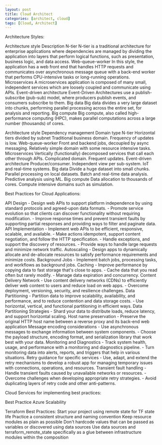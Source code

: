 ```yaml
---
layout: post
title: Cloud Architect
categories: [architect, cloud]
tags: [Cloud, Architect]
---
```


Architecture Styles:

Architecture style             Description
N-tier    N-tier is a traditional architecture for enterprise applications where dependencies are managed by dividing the application into layers that perform logical functions, such as presentation, business logic, and data access. 
Web-queue-worker         In this style, the application has a web front end that handles HTTP requests and communicates over asynchronous message queue with a back-end worker that performs CPU-intensive tasks or long-running operations. 
Microservices     A microservices application is composed of many small, independent services which are loosely coupled and communicate using APIs.
Event-driven architecture              Event-Driven Architectures use a publish-subscribe (pub-sub) model, where producers publish events, and consumers subscribe to them. 
Big data Big data divides a very large dataset into chunks, performing parallel processing across the entire set, for analysis and reporting. 
Big compute       Big compute, also called high-performance computing (HPC), makes parallel computations across a large number (thousands) of cores.


Architecture style             Dependency management           Domain type
N-tier    Horizontal tiers divided by subnet             Traditional business domain. Frequency of updates is low.
Web-queue-worker         Front and backend jobs, decoupled by async messaging. Relatively simple domain with some resource intensive tasks.
Microservices     Vertically (functionally) decomposed services that call each other through APIs.   Complicated domain. Frequent updates.
Event-driven architecture              Producer/consumer. Independent view per sub-system. IoT and real-time systems.
Big data Divide a huge dataset into small chunks. Parallel processing on local datasets.       Batch and real-time data analysis. Predictive analysis using ML.
Big compute       Data allocation to thousands of cores.     Compute intensive domains such as simulation.




Best Practices for Cloud Applications:

API Design           - Design web APIs to support platform independence by using standard protocols and agreed-upon data formats. 
                - Promote service evolution so that clients can discover functionality without requiring modification.
                - Improve response times and prevent transient faults by supporting partial responses and providing ways to filter and paginate data.
API Implementation        - Implement web APIs to be efficient, responsive, scalable, and available. 
                - Make actions idempotent, support content negotiation, and follow the HTTP specification. 
                - Handle exceptions, and support the discovery of resources. 
                - Provide ways to handle large requests and minimize network traffic.
Autoscaling         - Design apps to dynamically allocate and de-allocate resources to satisfy performance requirements and minimize costs.
Background Jobs              - Implement batch jobs, processing tasks, and workflows as background jobs.
Caching - Improve performance by copying data to fast storage that's close to apps.
                - Cache data that you read often but rarely modify. 
                - Manage data expiration and concurrency. 
Content Delivery Network            - Use content delivery networks (CDNs) to efficiently deliver web content to users and reduce load on web apps. 
                - Overcome deployment, versioning, security, and resilience challenges.
Data Partitioning               - Partition data to improve scalability, availability, and performance, and to reduce contention and data storage costs. 
                - Use horizontal, vertical, and functional partitioning in efficient ways.
Data Partitioning Strategies          - Shard your data to distribute loads, reduce latency, and support horizontal scaling.
Host name preservation - Preserve the original HTTP host name between a reverse proxy and its back-end web application
Message encoding considerations             - Use asynchronous messages to exchange information between system components.
                - Choose the payload structure, encoding format, and serialization library that work best with your data.
Monitoring and Diagnostics         - Track system health, usage, and performance with a monitoring and diagnostics pipeline. 
                - Turn monitoring data into alerts, reports, and triggers that help in various situations.
Retry guidance for specific services           - Use, adapt, and extend the retry mechanisms to develop a robust app for managing temporary issues with connections, operations, and resources.
Transient fault handling - Handle transient faults caused by unavailable networks or resources. 
                - Overcome challenges when developing appropriate retry strategies. 
                - Avoid duplicating layers of retry code and other anti-patterns.


Cloud Services for implementing best practices:

Best Practice       Azure
Scalability            


Terraform Best Practices:
Start your project using remote state for TF state life
Practice a consistent structure and naming convention
Keep resource modules as plain as possible
Don't hardcode values that can be passed as variables or discovered using data sources
Use data sources and terraform_remote_state specifically as a glue between infrastructure modules within the composition


